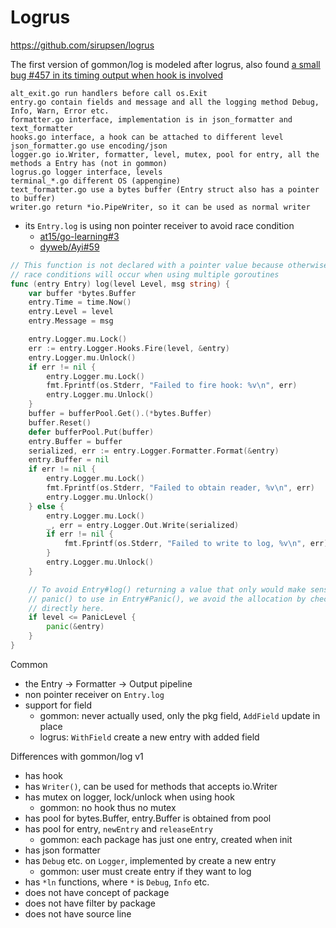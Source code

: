 # Logrus

https://github.com/sirupsen/logrus

The first version of gommon/log is modeled after logrus, also found [a small bug #457 in its timing output when hook is involved](https://github.com/sirupsen/logrus/issues/457)

````text
alt_exit.go run handlers before call os.Exit
entry.go contain fields and message and all the logging method Debug, Info, Warn, Error etc.
formatter.go interface, implementation is in json_formatter and text_formatter
hooks.go interface, a hook can be attached to different level
json_formatter.go use encoding/json
logger.go io.Writer, formatter, level, mutex, pool for entry, all the methods a Entry has (not in gommon)
logrus.go logger interface, levels
terminal_*.go different OS (appengine)
text_formatter.go use a bytes buffer (Entry struct also has a pointer to buffer)
writer.go return *io.PipeWriter, so it can be used as normal writer
````

- its `Entry.log` is using non pointer receiver to avoid race condition
  - [at15/go-learning#3](https://github.com/at15/go-learning/issues/3)
  - [dyweb/Ayi#59](https://github.com/dyweb/Ayi/issues/59)
  
````go
// This function is not declared with a pointer value because otherwise
// race conditions will occur when using multiple goroutines
func (entry Entry) log(level Level, msg string) {
	var buffer *bytes.Buffer
	entry.Time = time.Now()
	entry.Level = level
	entry.Message = msg

	entry.Logger.mu.Lock()
	err := entry.Logger.Hooks.Fire(level, &entry)
	entry.Logger.mu.Unlock()
	if err != nil {
		entry.Logger.mu.Lock()
		fmt.Fprintf(os.Stderr, "Failed to fire hook: %v\n", err)
		entry.Logger.mu.Unlock()
	}
	buffer = bufferPool.Get().(*bytes.Buffer)
	buffer.Reset()
	defer bufferPool.Put(buffer)
	entry.Buffer = buffer
	serialized, err := entry.Logger.Formatter.Format(&entry)
	entry.Buffer = nil
	if err != nil {
		entry.Logger.mu.Lock()
		fmt.Fprintf(os.Stderr, "Failed to obtain reader, %v\n", err)
		entry.Logger.mu.Unlock()
	} else {
		entry.Logger.mu.Lock()
		_, err = entry.Logger.Out.Write(serialized)
		if err != nil {
			fmt.Fprintf(os.Stderr, "Failed to write to log, %v\n", err)
		}
		entry.Logger.mu.Unlock()
	}

	// To avoid Entry#log() returning a value that only would make sense for
	// panic() to use in Entry#Panic(), we avoid the allocation by checking
	// directly here.
	if level <= PanicLevel {
		panic(&entry)
	}
}
````

Common

- the Entry -> Formatter -> Output pipeline
- non pointer receiver on `Entry.log`
- support for field
  - gommon: never actually used, only the pkg field, `AddField` update in place
  - logrus: `WithField` create a new entry with added field

Differences with gommon/log v1

- has hook
- has `Writer()`, can be used for methods that accepts io.Writer
- has mutex on logger, lock/unlock when using hook
  - gommon: no hook thus no mutex
- has pool for bytes.Buffer, entry.Buffer is obtained from pool
- has pool for entry, `newEntry` and `releaseEntry`
  - gommon: each package has just one entry, created when init
- has json formatter
- has `Debug` etc. on `Logger`, implemented by create a new entry
  - gommon: user must create entry if they want to log
- has `*ln` functions, where `*` is `Debug`, `Info` etc.
- does not have concept of package
- does not have filter by package
- does not have source line